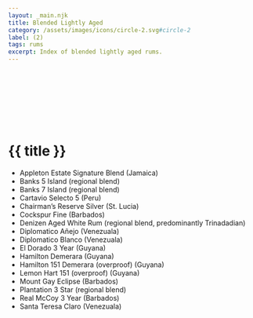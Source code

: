 ```yaml
---
layout: _main.njk
title: Blended Lightly Aged
category: /assets/images/icons/circle-2.svg#circle-2
label: (2)
tags: rums
excerpt: Index of blended lightly aged rums.
---
```

<!-- markdownlint-disable MD025 -->
# {{ title }}<icon-l space="1em" label="(2)"><span class="with-icon"><svg class="icon"><use href="/assets/images/icons/circle-2.svg#circle-2"></use></svg></span></icon-l>
<!-- markdownlint-disable MD025 -->

<div class="index">

* Appleton Estate Signature Blend (Jamaica)
* Banks 5 Island (regional blend)
* Banks 7 Island (regional blend)
* Cartavio Selecto 5 (Peru)
* Chairman&rsquo;s Reserve Silver (St. Lucia)
* Cockspur Fine (Barbados)
* Denizen Aged White Rum (regional blend, predominantly Trinadadian)
* Diplomatico Añejo (Venezuala)
* Diplomatico Blanco (Venezuala)
* El Dorado 3 Year (Guyana)
* Hamilton Demerara (Guyana)
* Hamilton 151 Demerara (overproof) (Guyana)
* Lemon Hart 151 (overproof) (Guyana)
* Mount Gay Eclipse (Barbados)
* Plantation 3 Star (regional blend)
* Real McCoy 3 Year (Barbados)
* Santa Teresa Claro (Venezuala)

</div>
